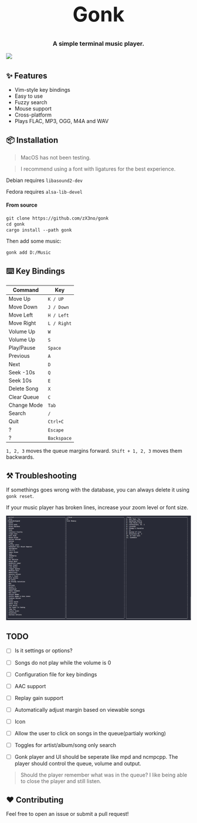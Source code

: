 <h1 align="center" style="font-size: 55px">Gonk</h1>
<h3 align="center">A simple terminal music player.</h3>

<div align="center" style="display:inline">
      <img src="media/gonk.gif">
</div>

## ✨ Features

- Vim-style key bindings
- Easy to use
- Fuzzy search
- Mouse support
- Cross-platform
- Plays FLAC, MP3, OGG, M4A and WAV

## 📦 Installation

> MacOS has not been testing.

> I recommend using a font with ligatures for the best experience.

Debian requires `libasound2-dev`

Fedora requires `alsa-lib-devel`

#### From source

```
git clone https://github.com/zX3no/gonk
cd gonk
cargo install --path gonk
```

Then add some music:

```
gonk add D:/Music
```

## ⌨️ Key Bindings

| Command     | Key         |
|-------------|-------------|
| Move Up     | `K / UP`    |
| Move Down   | `J / Down`  |
| Move Left   | `H / Left`  |
| Move Right  | `L / Right` |
| Volume Up   | `W`         |
| Volume Up   | `S`         |
| Play/Pause  | `Space`     |
| Previous    | `A`         |
| Next        | `D`         |
| Seek -10s   | `Q`         |
| Seek 10s    | `E`         |
| Delete Song | `X`         |
| Clear Queue | `C`         |
| Change Mode | `Tab`       |
| Search      | `/`         |
| Quit        | `Ctrl+C`    |
| ?           | `Escape`    |
| ?           | `Backspace` |

`1, 2, 3` moves the queue margins forward. `Shift + 1, 2, 3` moves them backwards.

## ⚒️ Troubleshooting

If somethings goes wrong with the database, you can always delete it using `gonk reset`.

If your music player has broken lines, increase your zoom level or font size.

![](media/broken.png)

## TODO

- [ ] Is it settings or options?

- [ ] Songs do not play while the volume is 0

- [ ] Configuration file for key bindings

- [ ] AAC support

- [ ] Replay gain support

- [ ] Automatically adjust margin based on viewable songs

- [ ] Icon

- [ ] Allow the user to click on songs in the queue(partialy working)

- [ ] Toggles for artist/album/song only search

- [ ] Gonk player and UI should be seperate like mpd and ncmpcpp. The player should control the queue, volume and output.

> Should the player remember what was in the queue? I like being able to close the player and still listen.

## ❤️ Contributing

Feel free to open an issue or submit a pull request!
